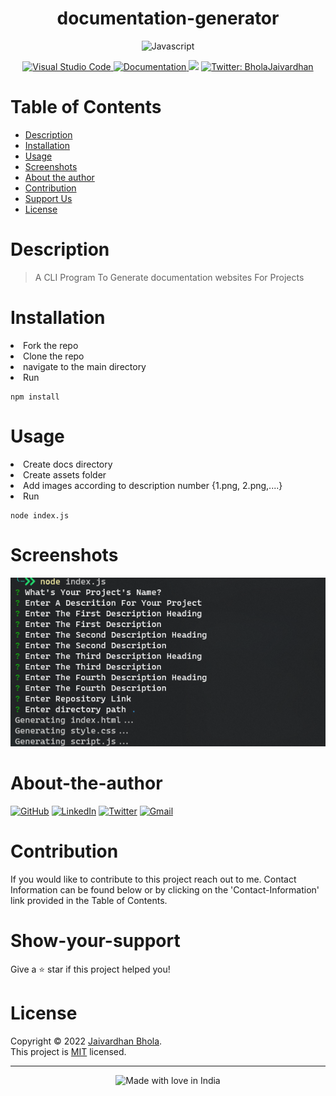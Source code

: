 <h1 align="center">documentation-generator</h1>
  <div align = "center">
  <a>
  <img src ="https://forthebadge.com/images/badges/made-with-javascript.svg" alt ="Javascript"/>
    </a>
    </div>
  <p align = "center">
<a href = 'https://code.visualstudio.com/'>
  <img alt ='Visual Studio Code' src='https://img.shields.io/badge/Visual%20Studio%20Code-0078d7.svg'/>
  </a>
  <a href="https://github.com/jaivardhan-bhola/documentation-generator" target="_blank">
  <img alt="Documentation" src="https://img.shields.io/badge/documentation-yes-brightgreen.svg" />
</a>
<a href="https://github.com/jaivardhan-bhola/documentation-generator/blob/main/LICENSE"><img src="https://img.shields.io/badge/License-MIT-brightgreen.svg"></a>  
<a href="https://twitter.com/BholaJaivardhan" target="_blank">
<img alt="Twitter: BholaJaivardhan" src="https://img.shields.io/twitter/follow/BholaJaivardhan.svg?style=social" />
</a>
</p>

# Table of Contents
- [Description](#description)
- [Installation](#installation)
- [Usage](#usage)
- [Screenshots](#screenshots)
- [About the author](#about-the-author)
- [Contribution](#contribution)
- [Support Us](#show-your-support)
- [License](#license)

# Description
> A CLI Program To Generate documentation websites For Projects

# Installation
<li> Fork the repo
<li> Clone the repo
<li> navigate to the main directory
<li> Run

```
npm install
```

# Usage
<li> Create docs directory
<li> Create assets folder
<li> Add images according to description number {1.png, 2.png,....}
<li> Run

```
node index.js
```

# Screenshots
![screenshot](https://github.com/jaivardhan-bhola/documentation-generator/blob/main/screenshots/1.png)

# About-the-author
[![GitHub](https://img.shields.io/badge/github-%23121011.svg?style=for-the-badge&logo=github&logoColor=white)](https://github.com/jaivardhan-bhola)
[![LinkedIn](https://img.shields.io/badge/linkedin-%230077B5.svg?style=for-the-badge&logo=linkedin&logoColor=white)](https://linkedin.com/in/jaivardhan-bhola-773944214)
[![Twitter](https://img.shields.io/badge/BholaJaivardhan-%231DA1F2.svg?style=for-the-badge&logo=Twitter&logoColor=white)](https://twitter.com/BholaJaivardhan)
[![Gmail](https://img.shields.io/badge/Gmail-D14836?style=for-the-badge&logo=gmail&logoColor=white)](mailto:jaivardhan.bhola@gmail.com)

# Contribution
If you would like to contribute to this project reach out to me. Contact Information can be found below or by clicking on the 'Contact-Information' link provided in the Table of Contents.

# Show-your-support
Give a ⭐️ star if this project helped you!

# License
Copyright © 2022 [Jaivardhan Bhola](https://github.com/jaivardhan-bhola).<br />
This project is [MIT](https://github.com/jaivardhan-bhola/documentation-generator/blob/main/LICENSE) licensed.
***
<div align = "center"><img src="https://madewithlove.now.sh/in?heart=true&colorA=%23505050&colorB=%235032b4&template=for-the-badge&text=India" alt="Made with love in India"></div>

